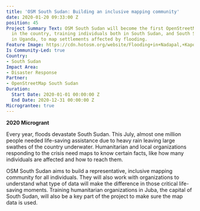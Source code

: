 ```yaml
---
title: 'OSM South Sudan: Building an inclusive mapping community'
date: 2020-01-20 09:33:00 Z
position: 45
Project Summary Text: OSM South Sudan will become the first OpenStreetMap community
  in the country, training individuals both in South Sudan, and South Sudanese refugees
  in Uganda, to map settlements affected by flooding.
Feature Image: https://cdn.hotosm.org/website/Flooding+in+Nadapal,+Kapoeta+State,+Eastern+Equatorial-05e5b0.jpg
Is Community-Led: true
Country:
- South Sudan
Impact Area:
- Disaster Response
Partner:
- OpenStreetMap South Sudan
Duration:
  Start Date: 2020-01-01 00:00:00 Z
  End Date: 2020-12-31 00:00:00 Z
Micrograntee: true
---
```


**2020 Microgrant** 
 
Every year, floods devastate South Sudan. This July, almost one million people needed life-saving assistance due to heavy rain leaving large swathes of the country underwater. Humanitarian and local organizations responding to the crisis need maps to know certain facts, like how many individuals are affected and how to reach them.
 
OSM South Sudan aims to build a representative, inclusive mapping community for all individuals. They will also work with organizations to understand what type of data will make the difference in those critical life-saving moments. Training humanitarian organizations in Juba, the capital of South Sudan, will also be a key part of the project to make sure the map data is used. 

